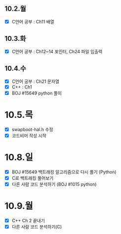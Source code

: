 ## 10.2.월
- [x] C언어 공부 : Ch11 배열

## 10.3.화
- [x] C언어 공부 : Ch12~14 포인터, Ch24 파일 입출력

## 10.4.수
- [x] C언어 공부 : Ch21 문자열
- [x] C++ : Ch1
- [x] BOJ #15649 python 풀이

# 10.5.목
- [x] swapboot-hal.h 수정
- [x] 코드비머 작성 시작

# 10.8.일
- [x] BOJ #15649 백트래킹 알고리즘으로 다시 풀기 (Python)
- [x] C로 백트래킹 풀어보기
- [x] 다른 사람 코드 분석하기 (BOJ #1015 python)

# 10.9.월
- [x] C++ Ch 2 끝내기
- [x] 다른 사람 코드 분석하기(C)
